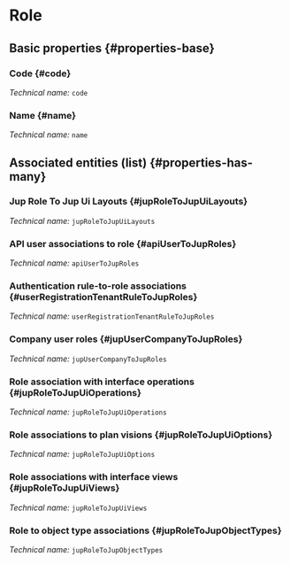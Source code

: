 # Role
<!--- THIS FILE IS GENERATED PLEASE DO NOT EDIT IT DIRECTLY --->



## Basic properties {#properties-base}

### Code {#code}



*Technical name:* ```code```

### Name {#name}



*Technical name:* ```name```




## Associated entities (list) {#properties-has-many}

###  Jup Role To Jup Ui Layouts {#jupRoleToJupUiLayouts}



*Technical name:* ```jupRoleToJupUiLayouts```

### API user associations to role {#apiUserToJupRoles}



*Technical name:* ```apiUserToJupRoles```

### Authentication rule-to-role associations {#userRegistrationTenantRuleToJupRoles}



*Technical name:* ```userRegistrationTenantRuleToJupRoles```

### Company user roles {#jupUserCompanyToJupRoles}



*Technical name:* ```jupUserCompanyToJupRoles```

### Role association with interface operations {#jupRoleToJupUiOperations}



*Technical name:* ```jupRoleToJupUiOperations```

### Role associations to plan visions {#jupRoleToJupUiOptions}



*Technical name:* ```jupRoleToJupUiOptions```

### Role associations with interface views {#jupRoleToJupUiViews}



*Technical name:* ```jupRoleToJupUiViews```

### Role to object type associations {#jupRoleToJupObjectTypes}



*Technical name:* ```jupRoleToJupObjectTypes```





